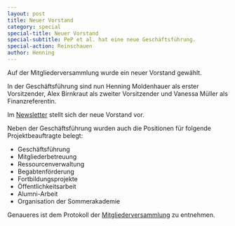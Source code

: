 ```yaml
---
layout: post
title: Neuer Vorstand
category: special
special-title: Neuer Vorstand
special-subtitle: PeP et al. hat eine neue Geschäftsführung.
special-action: Reinschauen
author: Henning
---
```

Auf der Mitgliederversammlung wurde ein neuer Vorstand gewählt.

In der Geschäftsführung sind nun Henning Moldenhauer als erster Vorsitzender,
Alex Birnkraut als zweiter Vorsitzender und Vanessa Müller als
Finanzreferentin.

Im [Newsletter](dokumente/newsletter_2015-05.pdf) stellt sich der neue Vorstand
vor.

Neben der Geschäftsführung wurden auch die Positionen für folgende
Projektbeauftragte belegt:

  - Geschäftsführung
  - Mitgliederbetreuung
  - Ressourcenverwaltung
  - Begabtenförderung
  - Fortbildungsprojekte
  - Öffentlichkeitsarbeit
  - Alumni-Arbeit
  - Organisation der Sommerakademie

Genaueres ist dem Protokoll der [Mitgliederversammlung](dokumente/jhv_2015.pdf)
zu entnehmen.

